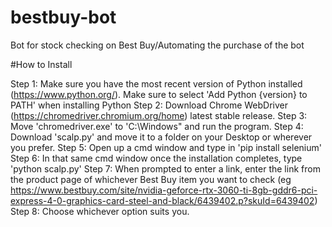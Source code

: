 # bestbuy-bot
Bot for stock checking on Best Buy/Automating the purchase of the bot


#How to Install

Step 1: Make sure you have the most recent version of Python installed (https://www.python.org/). Make sure to select 'Add Python {version} to PATH' when  installing Python
Step 2: Download Chrome WebDriver (https://chromedriver.chromium.org/home) latest stable release.
Step 3: Move 'chromedriver.exe' to 'C:\Windows" and run the program.
Step 4: Download 'scalp.py' and move it to a folder on your Desktop or wherever you prefer.
Step 5: Open up a cmd window and type in 'pip install selenium'
Step 6: In that same cmd window once the installation completes, type 'python scalp.py'
Step 7: When prompted to enter a link, enter the link from the product page of whichever Best Buy item you want to check (eg https://www.bestbuy.com/site/nvidia-geforce-rtx-3060-ti-8gb-gddr6-pci-express-4-0-graphics-card-steel-and-black/6439402.p?skuId=6439402)
Step 8: Choose whichever option suits you.

